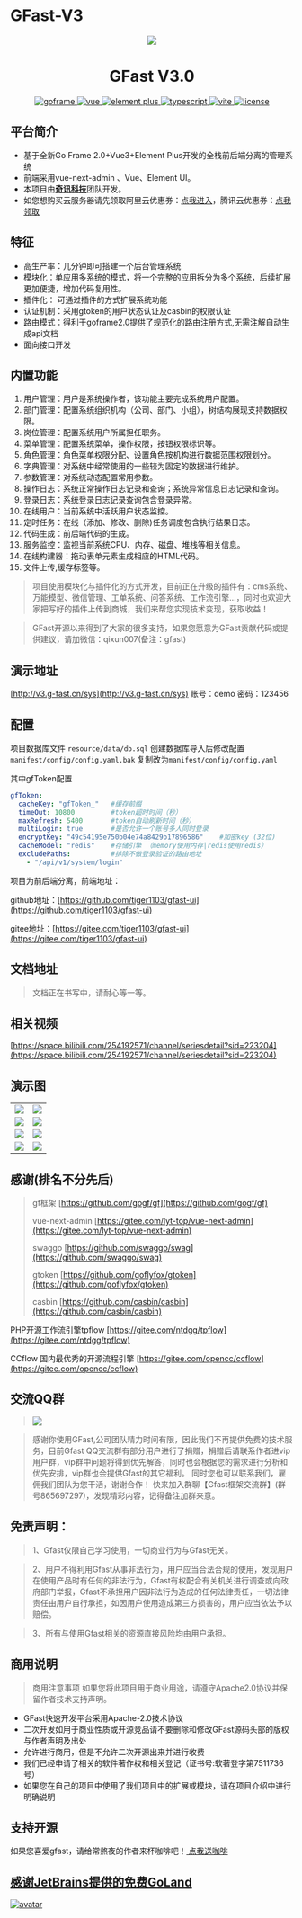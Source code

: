 # GFast-V3
<div align="center">
	<img src="https://yxh-1301841944.cos.ap-chongqing.myqcloud.com/gfast/2022-04-19/gfastlogo.png">
    <p>
        <h1>GFast V3.0</h1>
    </p>
    <p align="center">
        <a href="https://goframe.org/pages/viewpage.action?pageId=1114119" target="_blank">
	        <img src="https://img.shields.io/badge/goframe-2.0-green" alt="goframe">
	    </a>
	    <a href="https://v3.vuejs.org/" target="_blank">
	        <img src="https://img.shields.io/badge/vue.js-vue3.x-green" alt="vue">
	    </a>
	    <a href="https://element-plus.gitee.io/#/zh-CN/component/changelog" target="_blank">
	        <img src="https://img.shields.io/badge/element--plus-%3E1.0.0-blue" alt="element plus">
	    </a>
		<a href="https://www.tslang.cn/" target="_blank">
	        <img src="https://img.shields.io/badge/typescript-%3E4.0.0-blue" alt="typescript">
	    </a>
		<a href="https://vitejs.dev/" target="_blank">
		    <img src="https://img.shields.io/badge/vite-%3E2.0.0-yellow" alt="vite">
		</a>
		<a href="https://gitee.com/lyt-top/vue-next-admin/blob/master/LICENSE" target="_blank">
		    <img src="https://img.shields.io/badge/license-MIT-success" alt="license">
		</a>
	</p>
</div>



## 平台简介
* 基于全新Go Frame 2.0+Vue3+Element Plus开发的全栈前后端分离的管理系统
* 前端采用vue-next-admin 、Vue、Element UI。
* 本项目由<a href="http://www.qjit.cn/" target="_blank"><b>奇讯科技</b></a>团队开发。
* 如您想购买云服务器请先领取阿里云优惠券：[点我进入](https://www.aliyun.com/minisite/goods?userCode=fcor2omk )，腾讯云优惠券：[点我领取](https://cloud.tencent.com/act/cps/redirect?redirect=1062&cps_key=20b1c3842f74986b2894e2c5fcde7ea2&from=console )

## 特征
* 高生产率：几分钟即可搭建一个后台管理系统
* 模块化：单应用多系统的模式，将一个完整的应用拆分为多个系统，后续扩展更加便捷，增加代码复用性。
* 插件化： 可通过插件的方式扩展系统功能
* 认证机制：采用gtoken的用户状态认证及casbin的权限认证
* 路由模式：得利于goframe2.0提供了规范化的路由注册方式,无需注解自动生成api文档 
* 面向接口开发 


## 内置功能

1.  用户管理：用户是系统操作者，该功能主要完成系统用户配置。
2.  部门管理：配置系统组织机构（公司、部门、小组），树结构展现支持数据权限。
3.  岗位管理：配置系统用户所属担任职务。
4.  菜单管理：配置系统菜单，操作权限，按钮权限标识等。
5.  角色管理：角色菜单权限分配、设置角色按机构进行数据范围权限划分。
6.  字典管理：对系统中经常使用的一些较为固定的数据进行维护。
7.  参数管理：对系统动态配置常用参数。
8.  操作日志：系统正常操作日志记录和查询；系统异常信息日志记录和查询。
9. 登录日志：系统登录日志记录查询包含登录异常。
10. 在线用户：当前系统中活跃用户状态监控。
11. 定时任务：在线（添加、修改、删除)任务调度包含执行结果日志。
12. 代码生成：前后端代码的生成。
13. 服务监控：监视当前系统CPU、内存、磁盘、堆栈等相关信息。
14. 在线构建器：拖动表单元素生成相应的HTML代码。
15. 文件上传,缓存标签等。

> 项目使用模块化与插件化的方式开发，目前正在升级的插件有：cms系统、万能模型、微信管理、工单系统、问答系统、工作流引擎...，同时也欢迎大家把写好的插件上传到商城，我们来帮您实现技术变现，获取收益！

> GFast开源以来得到了大家的很多支持，如果您愿意为GFast贡献代码或提供建议，请加微信：qixun007(备注：gfast)

## 演示地址
[http://v3.g-fast.cn/sys](http://v3.g-fast.cn/sys)
账号：demo  密码：123456
## 配置
项目数据库文件 `resource/data/db.sql` 创建数据库导入后修改配置 `manifest/config/config.yaml.bak` 复制改为`manifest/config/config.yaml`  

其中gfToken配置
```yaml
gfToken:
  cacheKey: "gfToken_"   #缓存前缀
  timeOut: 10800         #token超时时间（秒）
  maxRefresh: 5400       #token自动刷新时间（秒）
  multiLogin: true       #是否允许一个账号多人同时登录
  encryptKey: "49c54195e750b04e74a8429b17896586"    #加密key (32位)
  cacheModel: "redis"    #存储引擎 （memory使用内存|redis使用redis）
  excludePaths:          #排除不做登录验证的路由地址
    - "/api/v1/system/login"
```

项目为前后端分离，前端地址：

github地址：[https://github.com/tiger1103/gfast-ui](https://github.com/tiger1103/gfast-ui)

gitee地址：[https://gitee.com/tiger1103/gfast-ui](https://gitee.com/tiger1103/gfast-ui)

## 文档地址
> 文档正在书写中，请耐心等一等。

## 相关视频
[https://space.bilibili.com/254192571/channel/seriesdetail?sid=223204](https://space.bilibili.com/254192571/channel/seriesdetail?sid=223204)

## 演示图

<table>
    <tr>
        <td><img src="https://yxh-1301841944.cos.ap-chongqing.myqcloud.com/gfast/2022-04-19/cje01e1blsg80hagzj.png"/></td>
        <td><img src="https://yxh-1301841944.cos.ap-chongqing.myqcloud.com/gfast/2022-04-19/cje01gckl91kjetl0d.png"/></td>
    </tr>
    <tr>
        <td><img src="https://yxh-1301841944.cos.ap-chongqing.myqcloud.com/gfast/2022-04-19/cje01gckl91ky1lm3d.png"/></td>
        <td><img src="https://yxh-1301841944.cos.ap-chongqing.myqcloud.com/gfast/2022-04-19/cje01kkmk7sc1txfvz.png"/></td>
    </tr>
    <tr>
        <td><img src="https://yxh-1301841944.cos.ap-chongqing.myqcloud.com/gfast/2022-04-19/cje01kkmkfi4syoydw.png"/></td>
        <td><img src="https://yxh-1301841944.cos.ap-chongqing.myqcloud.com/gfast/2022-04-19/cje01s04zq2470mx3r.png"/></td>
    </tr>
	<tr>
        <td><img src="https://yxh-1301841944.cos.ap-chongqing.myqcloud.com/gfast/2022-04-19/cje01kkmkfi4tquojj.png"/></td>
        <td><img src="https://yxh-1301841944.cos.ap-chongqing.myqcloud.com/gfast/2022-04-19/cje01s04zq245k17ta.png"/></td>
    </tr>
</table>

## 感谢(排名不分先后)
> gf框架 [https://github.com/gogf/gf](https://github.com/gogf/gf)
>
> vue-next-admin [https://gitee.com/lyt-top/vue-next-admin](https://gitee.com/lyt-top/vue-next-admin)
>
> swaggo [https://github.com/swaggo/swag](https://github.com/swaggo/swag)
>
>gtoken [https://github.com/goflyfox/gtoken](https://github.com/goflyfox/gtoken)
>
>casbin [https://github.com/casbin/casbin](https://github.com/casbin/casbin)


PHP开源工作流引擎tpflow   [https://gitee.com/ntdgg/tpflow](https://gitee.com/ntdgg/tpflow)

CCflow 国内最优秀的开源流程引擎  [https://gitee.com/opencc/ccflow](https://gitee.com/opencc/ccflow)

## 交流QQ群

> <img src="https://yxh-1301841944.cos.ap-chongqing.myqcloud.com/gfast/2022-04-19/qqcode.png"/>  

> 感谢你使用GFast,公司团队精力时间有限，因此我们不再提供免费的技术服务，目前Gfast QQ交流群有部分用户进行了捐赠，捐赠后请联系作者进vip用户群，vip群中问题将得到优先解答，同时也会根据您的需求进行分析和优先安排，vip群也会提供Gfast的其它福利。
> 同时您也可以联系我们，雇佣我们团队为您干活，谢谢合作！
>快来加入群聊【Gfast框架交流群】(群号865697297)，发现精彩内容，记得备注加群来意。

## 免责声明：
> 1、Gfast仅限自己学习使用，一切商业行为与Gfast无关。

> 2、用户不得利用Gfast从事非法行为，用户应当合法合规的使用，发现用户在使用产品时有任何的非法行为，Gfast有权配合有关机关进行调查或向政府部门举报，Gfast不承担用户因非法行为造成的任何法律责任，一切法律责任由用户自行承担，如因用户使用造成第三方损害的，用户应当依法予以赔偿。

> 3、所有与使用Gfast相关的资源直接风险均由用户承担。


## 商用说明
> 商用注意事项
如果您将此项目用于商业用途，请遵守Apache2.0协议并保留作者技术支持声明。

* GFast快速开发平台采用Apache-2.0技术协议
* 二次开发如用于商业性质或开源竞品请不要删除和修改GFast源码头部的版权与作者声明及出处
* 允许进行商用，但是不允许二次开源出来并进行收费
* 我们已经申请了相关的软件著作权和相关登记（证书号:软著登字第7511736号）
* 如果您在自己的项目中使用了我们项目中的扩展或模块，请在项目介绍中进行明确说明

## 支持开源
如果您喜爱gfast，请给常熬夜的作者来杯咖啡吧！<a href="https://ys0abw.yuque.com/ys0abw/ephcr9/zo38ua" target="_blank"> 点我送咖啡</a>

## [感谢JetBrains提供的免费GoLand](https://jb.gg/OpenSource)
[![avatar](https://camo.githubusercontent.com/323657c6e81419b8e151e9da4c71f409e3fcc65d630535170c59fe4807dbc905/68747470733a2f2f676f6672616d652e6f72672f646f776e6c6f61642f7468756d626e61696c732f313131343131392f6a6574627261696e732e706e67)](https://jb.gg/OpenSource)
